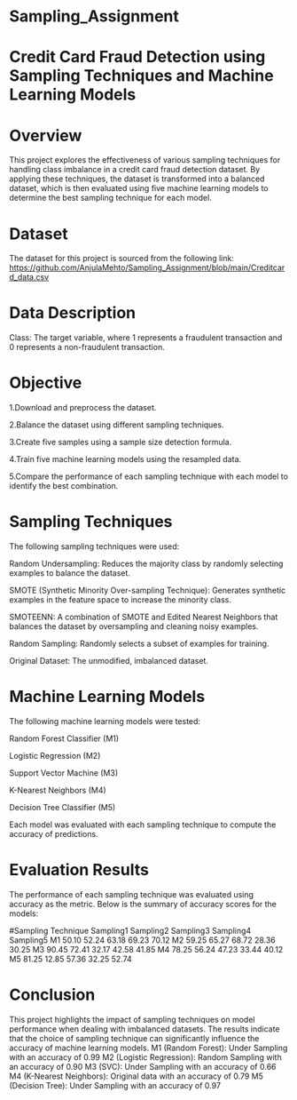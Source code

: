 # Sampling_Assignment
# Credit Card Fraud Detection using Sampling Techniques and Machine Learning Models

# Overview

This project explores the effectiveness of various sampling techniques for handling class imbalance in a credit card fraud detection dataset. By applying these techniques, the dataset is transformed into a balanced dataset, which is then evaluated using five machine learning models to determine the best sampling technique for each model.

# Dataset

The dataset for this project is sourced from the following link:
https://github.com/AnjulaMehto/Sampling_Assignment/blob/main/Creditcard_data.csv

# Data Description

Class: The target variable, where 1 represents a fraudulent transaction and 0 represents a non-fraudulent transaction.


# Objective

1.Download and preprocess the dataset.

2.Balance the dataset using different sampling techniques.

3.Create five samples using a sample size detection formula.

4.Train five machine learning models using the resampled data.

5.Compare the performance of each sampling technique with each model to identify the best combination.

# Sampling Techniques

The following sampling techniques were used:

Random Undersampling: Reduces the majority class by randomly selecting examples to balance the dataset.

SMOTE (Synthetic Minority Over-sampling Technique): Generates synthetic examples in the feature space to increase the minority class.

SMOTEENN: A combination of SMOTE and Edited Nearest Neighbors that balances the dataset by oversampling and cleaning noisy examples.

Random Sampling: Randomly selects a subset of examples for training.

Original Dataset: The unmodified, imbalanced dataset.

# Machine Learning Models

The following machine learning models were tested:

Random Forest Classifier (M1)

Logistic Regression (M2)

Support Vector Machine (M3)

K-Nearest Neighbors (M4)

Decision Tree Classifier (M5)

Each model was evaluated with each sampling technique to compute the accuracy of predictions.

# Evaluation Results

The performance of each sampling technique was evaluated using accuracy as the metric. Below is the summary of accuracy scores for the models:

#Sampling Technique
   Sampling1 Sampling2 Sampling3 Sampling4 Sampling5
M1  50.10     52.24      63.18     69.23     70.12
M2  59.25     65.27      68.72     28.36     30.25
M3  90.45     72.41      32.17     42.58     41.85
M4  78.25     56.24      47.23     33.44     40.12
M5  81.25     12.85      57.36     32.25     52.74 

# Conclusion

This project highlights the impact of sampling techniques on model performance when dealing with imbalanced datasets. The results indicate that the choice of sampling technique can significantly influence the accuracy of machine learning models.
M1 (Random Forest): Under Sampling with an accuracy of 0.99
M2 (Logistic Regression): Random Sampling with an accuracy of 0.90
M3 (SVC): Under Sampling with an accuracy of 0.66
M4 (K-Nearest Neighbors): Original data with an accuracy of 0.79
M5 (Decision Tree): Under Sampling with an accuracy of 0.97
